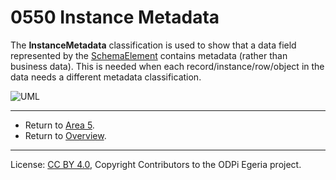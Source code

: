 <!-- SPDX-License-Identifier: CC-BY-4.0 -->
<!-- Copyright Contributors to the ODPi Egeria project. -->

# 0550 Instance Metadata

The **InstanceMetadata** classification is used to show that a data field
represented by the [SchemaElement](0501-Schema-Elements.md)
contains metadata (rather than business data).  This is needed
when each record/instance/row/object in the data needs a different metadata classification.


![UML](0550-Instance-Metadata.png#pagewidth)


---

* Return to [Area 5](Area-5-models.md).
* Return to [Overview](.).

----
License: [CC BY 4.0](https://creativecommons.org/licenses/by/4.0/),
Copyright Contributors to the ODPi Egeria project.